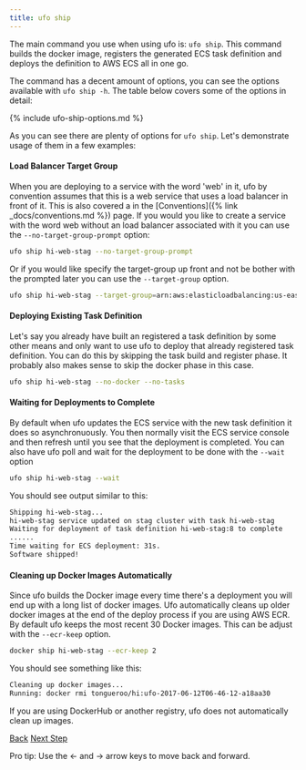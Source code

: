 ```yaml
---
title: ufo ship
---
```


The main command you use when using ufo is: `ufo ship`.  This command builds the docker image, registers the generated ECS task definition and deploys the definition to AWS ECS all in one go.

The command has a decent amount of options, you can see the options available with `ufo ship -h`.  The table below covers some of the options in detail:

{% include ufo-ship-options.md %}

As you can see there are plenty of options for `ufo ship`.  Let's demonstrate usage of them in a few examples:

#### Load Balancer Target Group

When you are deploying to a service with the word 'web' in it, ufo by convention assumes that this is a web service that uses a load balancer in front of it.  This is also covered a in the [Conventions]({% link _docs/conventions.md %}) page.  If you would you like to create a service with the word web without an load balancer associated with it you can use the `--no-target-group-prompt` option:

```sh
ufo ship hi-web-stag --no-target-group-prompt
```

Or if you would like specify the target-group up front and not be bother with the prompted later you can use the `--target-group` option.

```sh
ufo ship hi-web-stag --target-group=arn:aws:elasticloadbalancing:us-east-1:12345689:targetgroup/hi-web-prod/12345
```

#### Deploying Existing Task Definition

Let's say you already have built an registered a task definition by some other means and only want to use ufo to deploy that already registered task definition. You can do this by skipping the task build and register phase. It probably also makes sense to skip the docker phase in this case.

```sh
ufo ship hi-web-stag --no-docker --no-tasks
```

#### Waiting for Deployments to Complete

By default when ufo updates the ECS service with the new task definition it does so asynchronuously. You then normally visit the ECS service console and then refresh until you see that the deployment is completed.  You can also have ufo poll and wait for the deployment to be done with the `--wait` option

```sh
ufo ship hi-web-stag --wait
```

You should see output similar to this:

```sh
Shipping hi-web-stag...
hi-web-stag service updated on stag cluster with task hi-web-stag
Waiting for deployment of task definition hi-web-stag:8 to complete
......
Time waiting for ECS deployment: 31s.
Software shipped!
```

#### Cleaning up Docker Images Automatically

Since ufo builds the Docker image every time there's a deployment you will end up with a long list of docker images.  Ufo automatically cleans up older docker images at the end of the deploy process if you are using AWS ECR.  By default ufo keeps the most recent 30 Docker images. This can be adjust with the `--ecr-keep` option.

```sh
docker ship hi-web-stag --ecr-keep 2
```

You should see something like this:

```sh
Cleaning up docker images...
Running: docker rmi tongueroo/hi:ufo-2017-06-12T06-46-12-a18aa30
```

If you are using DockerHub or another registry, ufo does not automatically clean up images.


<a id="prev" class="btn btn-basic" href="{% link _docs/ufo-init.md %}">Back</a>
<a id="next" class="btn btn-primary" href="{% link _docs/ufo-ships.md %}">Next Step</a>
<p class="keyboard-tip">Pro tip: Use the <- and -> arrow keys to move back and forward.</p>

